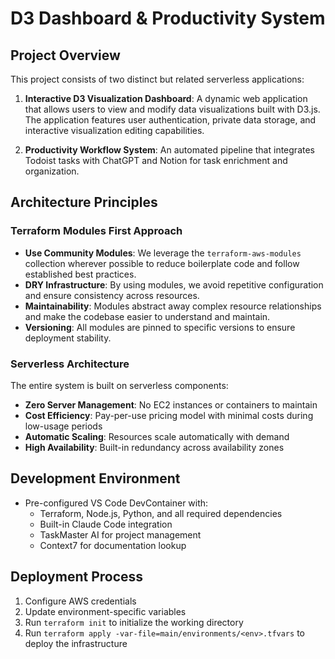 # D3 Dashboard & Productivity System

## Project Overview

This project consists of two distinct but related serverless applications:

1. **Interactive D3 Visualization Dashboard**: A dynamic web application that allows users to view and modify data visualizations built with D3.js. The application features user authentication, private data storage, and interactive visualization editing capabilities.

2. **Productivity Workflow System**: An automated pipeline that integrates Todoist tasks with ChatGPT and Notion for task enrichment and organization.

## Architecture Principles

### Terraform Modules First Approach

- **Use Community Modules**: We leverage the `terraform-aws-modules` collection wherever possible to reduce boilerplate code and follow established best practices.
- **DRY Infrastructure**: By using modules, we avoid repetitive configuration and ensure consistency across resources.
- **Maintainability**: Modules abstract away complex resource relationships and make the codebase easier to understand and maintain.
- **Versioning**: All modules are pinned to specific versions to ensure deployment stability.

### Serverless Architecture

The entire system is built on serverless components:

- **Zero Server Management**: No EC2 instances or containers to maintain
- **Cost Efficiency**: Pay-per-use pricing model with minimal costs during low-usage periods
- **Automatic Scaling**: Resources scale automatically with demand
- **High Availability**: Built-in redundancy across availability zones

## Development Environment

- Pre-configured VS Code DevContainer with:
  - Terraform, Node.js, Python, and all required dependencies
  - Built-in Claude Code integration
  - TaskMaster AI for project management
  - Context7 for documentation lookup

## Deployment Process

1. Configure AWS credentials
2. Update environment-specific variables
3. Run `terraform init` to initialize the working directory
4. Run `terraform apply -var-file=main/environments/<env>.tfvars` to deploy the infrastructure
